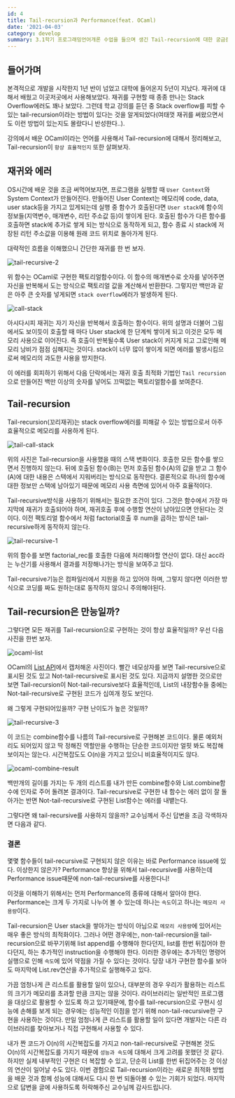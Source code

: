 ```yaml
---
id: 4
title: Tail-recursion과 Performance(feat. OCaml)
date: '2021-04-03'
category: develop
summary: 3.1학기 프로그래밍언어개론 수업을 들으며 생긴 Tail-recursion에 대한 궁금증과 그 답변에 대한 글
---
```


## 들어가며

본격적으로 개발을 시작한지 1년 반이 넘었고 대학에 들어온지 5년이 지났다. 재귀에 대해서 배웠고 이곳저곳에서 사용해보았다. 재귀를 구현할 때 종종 만나는 Stack Overflow에러도 꽤나 보았다. 그런데 학교 강의를 듣던 중 Stack overflow를 피할 수 있는 tail-recursion이라는 방법이 있다는 것을 알게되었다(여태껏 재귀를 써왔으면서도 이런 방법이 있는지도 몰랐다니 반성한다..).

강의에서 배운 OCaml이라는 언어를 사용해서 Tail-recursion에 대해서 정리해보고, Tail-recursion이 `항상 효율적인지` 또한 살펴보자.

## 재귀와 에러

OS시간에 배운 것을 조금 써먹어보자면, 프로그램을 실행할 때 `User Context`와 System Context가 만들어진다. 만들어진 User Context는 메모리에 code, data, user stack등을 가지고 있게되는데 실행 중 함수가 호출된다면 `User stack`에 함수의 정보들(지역변수, 매개변수, 리턴 주소값 등)이 쌓이게 된다. 호출된 함수가 다른 함수를 호출하면 stack에 추가로 쌓게 되는 방식으로 동작하게 되고, 함수 종료 시 stack에 저장된 리턴 주소값을 이용해 원래 코드 위치로 돌아가게 된다.

대략적인 흐름을 이해했으니 간단한 재귀를 한 번 보자.

![tail-recursive-2](/develop/code/tail-recursive-2.png)

위 함수는 OCaml로 구현한 팩토리얼함수이다. 이 함수의 매개변수로 숫자를 넣어주면 자신을 반복해서 도는 방식으로 팩토리얼 값을 계산해서 반환한다. 그렇지만 백만과 같은 아주 큰 숫자를 넣게되면 `stack overflow`에러가 발생하게 된다.

![call-stack](/develop/images/call-stack.png)

아시다시피 재귀는 자기 자신을 반복해서 호출하는 함수이다. 위의 설명과 더불어 그림에서도 보이듯이 호출할 때 마다 User stack에 한 단계씩 쌓이게 되고 이것은 모두 메모리 사용으로 이어진다. 즉 호출이 반복될수록 User stack이 커지게 되고 그로인해 메모리 낭비가 점점 심해지는 것이다. stack이 너무 많이 쌓이게 되면 에러를 발생시킴으로써 메모리의 과도한 사용을 방지한다.

이 에러를 회피하기 위해서 다음 단락에서는 재귀 호출 최적화 기법인 `Tail recursion`으로 만들어진 백만 이상의 숫자를 넣어도 끄떡없는 팩토리얼함수를 보여준다.

## Tail-recursion

Tail-recursion(꼬리재귀)는 stack overflow에러를 피해갈 수 있는 방법으로서 아주 효율적으로 메모리를 사용하게 된다.

![tail-call-stack](/develop/images/tail-call-stack.png)

위의 사진은 Tail-recursion을 사용했을 때의 스택 변화이다. 호출한 모든 함수를 쌓으면서 진행하지 않는다. 뒤에 호출된 함수(B)는 먼저 호출된 함수(A)의 값을 받고 그 함수(A)에 대한 내용은 스택에서 지워버리는 방식으로 동작한다. 결론적으로 하나의 함수에 대한 정보만 스택에 남아있기 때문에 메모리 사용 측면에 있어서 아주 효율적이다.

Tail-recursive방식을 사용하기 위해서는 필요한 조건이 있다. 그것은 함수에서 가장 마지막에 재귀가 호출되어야 하며, 재귀호출 후에 수행할 연산이 남아있으면 안된다는 것이다. 이전 팩토리얼 함수에서 처럼 factorial호출 후 num을 곱하는 방식은 tail-recursive하게 동작하지 않는다.

![tail-recursive-1](/develop/code/tail-recursive-1.png)

위의 함수를 보면 factorial_rec를 호출한 다음에 처리해야할 연산이 없다. 대신 acc라는 누산기를 사용해서 결과를 저장해나가는 방식을 보여주고 있다.

Tail-recursive기능은 컴파일러에서 지원을 하고 있어야 하며, 그렇지 않다면 이러한 방식으로 코딩를 짜도 원하는대로 동작하지 않으니 주의해야된다.

## Tail-recursion은 만능일까?

그렇다면 모든 재귀를 Tail-recursion으로 구현하는 것이 항상 효율적일까? 우선 다음 사진을 한번 보자.

![ocaml-list](/develop/images/ocaml-list.png)

OCaml의 [List API](https://caml.inria.fr/pub/docs/manual-ocaml/libref/List.html)에서 캡처해온 사진이다. 빨간 네모상자를 보면 Tail-recursive으로 표시된 것도 있고 Not-tail-recursive로 표시된 것도 있다. 지금까지 설명한 것으로만 보면 Tail-recursion이 Not-tail-recursive보다 효율적인데, List의 내장함수들 중에는 Not-tail-recursive로 구현된 코드가 십여개 정도 보인다.

왜 그렇게 구현되어있을까? 구현 난이도가 높은 것일까?

![tail-recursive-3](/develop/code/tail-recursive-3.png)

이 코드는 combine함수를 나름의 Tail-recursive로 구현해본 코드이다. 물론 예외처리도 되어있지 않고 딱 정해진 역할만을 수행하는 단순한 코드이지만 얼핏 봐도 복잡해보이지는 않는다. 시간복잡도도 O(n)을 가지고 있으니 비효율적이지도 않다.

![ocaml-combine-result](/develop/images/ocaml-combine-result.png)

백만개의 길이를 가지는 두 개의 리스트를 내가 만든 combine함수와 List.combine함수에 인자로 주어 돌려본 결과이다. Tail-recursive로 구현한 내 함수는 에러 없이 잘 돌아가는 반면 Not-tail-recursive로 구현된 List함수는 에러를 내뱉는다.

그렇다면 왜 tail-recursive를 사용하지 않을까? 교수님께서 주신 답변을 조금 각색하자면 다음과 같다.

### 결론

몇몇 함수들이 tail-recursive로 구현되지 않은 이유는 바로 Performance issue에 있다. 이상한지 않은가? Performance 향상을 위해서 tail-recursive를 사용하는데 Performance issue때문에 non-tail-recursive를 사용한다니!

이것을 이해하기 위해서는 먼저 Performance의 종류에 대해서 알아야 한다. Performance는 크게 두 가지로 나누어 볼 수 있는데 하나는 `속도`이고 하나는 `메모리 사용량`이다.

Tail-recursion은 User stack을 쌓아가는 방식이 아님으로 `메모리 사용량`에 있어서는 매우 좋은 방식의 최적화이다. 그러나 어떤 경우에는, non-tail-recursion을 tail-recursion으로 바꾸기위해 list append를 수행해야 한다던지, list를 한번 뒤집어야 한다던지, 하는 추가적인 instruction을 수행해야 한다. 이러한 경우에는 추가적인 명령어 실행으로 인해 `속도`에 있어 약점을 가질 수 있다는 것이다. 당장 내가 구현한 함수를 보아도 마지막에 List.rev연산을 추가적으로 실행해주고 있다.

가끔 엄청나게 큰 리스트를 활용할 일이 있으나, 대부분의 경우 우리가 활용하는 리스트의 크기가 메모리를 초과할 만큼 크지는 않을 것이다. 라이브러리는 일반적인 프로그램을 대상으로 활용할 수 있도록 하고 있기때문에, 함수를 tail-recursion으로 구현시 성능에 손해를 보게 되는 경우에는 성능적인 이점을 얻기 위해 non-tail-recursive한 구현을 사용하는 것이다. 만일 엄청나게 큰 리스트를 활용할 일이 있다면 개발자는 다른 라이브러리를 찾아보거나 직접 구현해서 사용할 수 있다.

내가 짠 코드가 O(n)의 시간복잡도를 가지고 non-tail-recursive로 구현해본 것도 O(n)의 시간복잡도를 가지기 때문에 `성능과 속도`에 대해서 크게 고려를 못했던 것 같다. 하지만 실제 내부적인 구현은 더 복잡할 수 있고, 단순히 List를 한번 뒤집어주는 것 이상의 연산이 일어날 수도 있다. 이번 경험으로 Tail-recursion이라는 새로운 최적화 방법을 배운 것과 함께 성능에 대해서도 다시 한 번 되돌아볼 수 있는 기회가 되었다. 마지막으로 답변을 글에 사용하도록 허락해주신 교수님께 감사드립니다.
